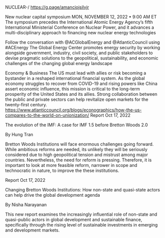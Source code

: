 NUCLEAR-<BITCOIN>/ https://g.page/amanciojsilvjr 

New nuclear capital symposium
MON, NOVEMBER 12, 2022 • 9:00 AM ET
The symposium precedes the International Atomic Energy Agency’s fifth International Ministerial Conference on Nuclear Power, and it advances a multi-disciplinary approach to financing new nuclear energy technologies


Follow the conversation with @ACGlobalEnergy and @AtlanticCouncil using #ACEnergy
The Global Energy Center promotes energy security by working alongside government, industry, civil society, and public stakeholders to devise pragmatic solutions to the geopolitical, sustainability, and economic challenges of the changing global energy landscape

Economy & Business
The US must lead with allies or risk becoming a bystander in a reshaped international financial system. As the global economy struggles to recover from COVID-19 and rising powers like China assert economic influence, this mission is critical to the long-term prosperity of the United States and its allies. Strong collaboration between the public and private sectors can help revitalize open markets for the twenty-first century.
https://www.atlanticcouncil.org/blogs/econographics/how-the-us-compares-to-the-world-on-unionization/
Report
Oct 17, 2022

The evolution of the IMF: A case for IMF 1.5 before Bretton Woods 2.0

By Hung Tran

Bretton Woods Institutions will face enormous challenges going forward. While ambitious reforms are needed, its unlikely they will be seriously considered due to high geopolitical tension and mistrust among major countries. Nevertheless, the need for reform is pressing. Therefore, it is important to look at more feasible reform, narrower in scope and technocratic in nature, to improve the these institutions.

Report
Oct 17, 2022

Changing Bretton Woods Institutions: How non-state and quasi-state actors can help drive the global development agenda

By Nisha Narayanan

This new report examines the increasingly influential role of non-state and quasi-public actors in global development and sustainable finance, specifically through the rising level of sustainable investments in emerging and development markets.
